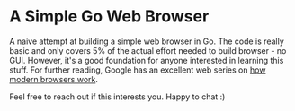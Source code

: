 # A Simple Go Web Browser

A naive attempt at building a simple web browser in Go. The code is really basic and only covers 5% of the actual effort needed to build browser - no GUI. However, it's a good foundation for anyone interested in learning this stuff. For further reading, Google has an excellent web series on [how modern browsers work](https://developer.chrome.com/blog/inside-browser-part1/).

Feel free to reach out if this interests you. Happy to chat :)
